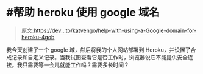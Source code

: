 # #帮助 heroku 使用 google 域名

> 原文:[https://dev . to/katvengo/help-with-using-a-Google-domain-for-heroku-4gob](https://dev.to/katvengo/help-with-using-a-google-domain-for-heroku-4gob)

我今天创建了一个 google 域，然后将我的个人网站部署到 Heroku，并设置了合成记录和自定义记录。当我试图查看它是否工作时，浏览器说它不能提供安全连接。我只需要等一会儿就能工作吗？需要多长时间？